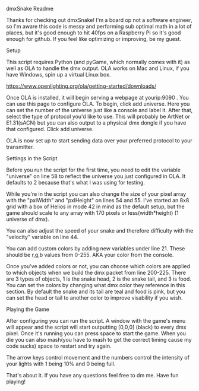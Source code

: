 <bold>dmxSnake Readme</bold>

Thanks for checking out dmxSnake! I'm a board op not a software engineer, so I'm aware this code is messy and performing sub optimal math in a lot of places, but it's good enough to hit 40fps on a Raspberry Pi so it's good enough for github. If you feel like optimizing or improving, be my guest.

<bold>Setup</bold>

This script requires Python (and pyGame, which normally comes with it) as well as OLA to handle the dmx output. OLA works on Mac and Linux, if you have Windows, spin up a virtual Linux box.

https://www.openlighting.org/ola/getting-started/downloads/

Once OLA is installed, it will begin serving a webpage at yourip:9090 . You can use this page to configure OLA. To begin, click add universe. Here you can set the number of the universe just like a console and label it. After that, select the type of protocol you'd like to use. This will probably be ArtNet or E1.31(sACN) but you can also output to a physical dmx dongle if you have that configured. Click add universe.

OLA is now set up to start sending data over your preferred protocol to your transmitter.

<bold>Settings in the Script</bold>

Before you run the script for the first time, you need to edit the variable "universe" on line 58 to reflect the universe you just configured in OLA. It defaults to 2 because that's what I was using for testing.

While you're in the script you can also change the size of your pixel array with the "pxlWidth" and "pxlHeight" on lines 54 and 55. I've started an 8x8 grid with a box of Helios in mode 42 in mind as the default setup, but the game should scale to any array with 170 pixels or less(width*height) (1 universe of dmx).

You can also adjust the speed of your snake and therefore difficulty with the "velocity" variable on line 44.

You can add custom colors by adding new variables under line 21. These should be r,g,b values from 0-255. AKA your color from the console.

Once you've added colors or not, you can choose which colors are applied to which objects when we build the dmx packet from line 200-225. There are 3 types of objects, 1 is the snake head, 2 is the snake tail, and 3 is food. You can set the colors by changing what dmx color they reference in this section. By default the snake and its tail are teal and food is pink, but you can set the head or tail to another color to improve visability if you wish.

<bold>Playing the Game</bold>

After configuring you can run the script. A window with the game's menu will appear and the script will start outputting [0,0,0] (black) to every dmx pixel. Once it's running you can press space to start the game. When you die you can also mash(you have to mash to get the correct timing cause my code sucks) space to restart and try again.

The arrow keys control movement and the numbers control the intensity of your lights with 1 being 10% and 0 being full.

That's about it. If you have any questions feel free to dm me. Have fun playing! 
